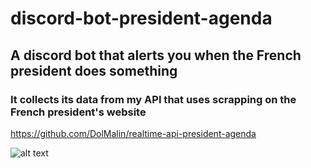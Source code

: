 # discord-bot-president-agenda

## A discord bot that alerts you when the French president does something

### It collects its data from my API that uses scrapping on the French president's website
https://github.com/DolMalin/realtime-api-president-agenda

![alt text](https://i.ibb.co/s9hPw9R/Capture-d-e-cran-2021-02-08-a-19-42-51.png)
